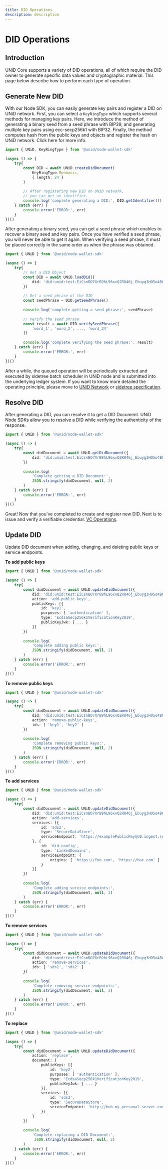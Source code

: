 ```yaml
---
title: DID Operations
description: description
---
```


# DID Operations

## Introduction

UNiD Core supports a variety of DID operations, all of which require the DID owner to generate specific data values and cryptographic material. This page below describe how to perform each type of operation.

## Generate New DID

With our Node SDK, you can easily generate key pairs and register a DID on UNiD network. First, you can select a `KeyRingType` which supports several methods for managing key pairs. Here, we introduce the method of generating a binary seed from a seed phrase with BIP39, and generating multiple key pairs using ecc-secp256k1 with BIP32. Finally, the method computes hash from the public keys and objects and register the hash on UNiD network. Click here for more info.

```typescript
import { UNiD, KeyRingType } from '@unid/node-wallet-sdk'

(async () => {
    try{
        const DID = await UNiD.createDidDocument(
            KeyRingType.Mnemonic,
            { length: 24 }
        )
        
        // After registering new DID on UNiD network,
        // you can get an identifier.
        console.log('complete generating a DID:', DID.getIdentifier())
    } catch (err) {
        console.error('ERROR:', err)
    }
})()
```

After generating a binary seed, you can get a seed phrase which enables to recover a binary seed and key pairs. Once you have verified a seed phrase, you will never be able to get it again. When verifying a seed phrase, it must be placed correctly in the same order as when the phrase was obtained.

```typescript
import { UNiD } from '@unid/node-wallet-sdk'

(async () => {
    try{
        // Get a DID Object
        const DID = await UNiD.loadDid({
            did: 'did:unid:test:EiCsnBO7XrB9hL96xvQ2R846j_Ebuyg3HO5o4BOSoU7ffg'
        })
        
        // Get a seed phrase of the DID
        const seedPhrase = DID.getSeedPhrase()
        
        console.log('complete getting a seed phrase:', seedPhrase)
        
        // Verify the seed phrase
        const result = await DID.verifySeedPhrase([
            'word_1', 'word_2', ..., 'word_24'
        ])
        
        console.log('complete verifying the seed phrase:', result)
    } catch (err) {
        console.error('ERROR:', err)
    }
})()
```

After a while, the queued operation will be periodically extracted and executed by sidetree batch scheduler in UNiD node and is submitted into the underlying ledger system. If you want to know more detailed the operating principle, please move to [UNiD Network](https://github.com/getunid/unid-docs/tree/8515a1dcda076b9bea8d6e6e6b7eed90e22ae0d3/unid/README.md#unid-network) or [sidetree specification](https://identity.foundation/sidetree/spec/).

## Resolve DID

After generating a DID, you can resolve it to get a DID Document. UNiD Node SDKs allow you to resolve a DID while verifying the authenticity of the response.

```typescript
import { UNiD } from '@unid/node-wallet-sdk'

(async () => {
    try{
        const didDocument = await UNiD.getDidDocument({
            did: 'did:unid:test:EiCsnBO7XrB9hL96xvQ2R846j_Ebuyg3HO5o4BOSoU7ffg'
        })
        
        console.log(
            'Complete getting a DID Document:',
            JSON.stringify(didDocument, null, 2)
        )
    } catch (err) {
        console.error('ERROR:', err)
    }
})()
```

Great! Now that you've completed to create and register new DID. Next is to issue and verify a verifiable credential. [VC Operations](https://github.com/getunid/unid-docs/tree/8515a1dcda076b9bea8d6e6e6b7eed90e22ae0d3/2-verifiable-credential/README.md).

## Update DID

Update DID document when adding, changing, and deleting public keys or service endpoints.

**To add public keys**

```typescript
import { UNiD } from '@unid/node-wallet-sdk'

(async () => {
    try{
        const didDocument = await UNiD.updateDidDocument({
            did: 'did:unid:test:EiCsnBO7XrB9hL96xvQ2R846j_Ebuyg3HO5o4BOSoU7ffg',
            action: 'add-public-keys',
            publicKeys: [{
                id: 'key1',
                purposes: [ 'authentication' ],
                type: 'EcdsaSecp256k1VerificationKey2019',
                publicKeyJwk: { ... }
            }]
        })
        
        console.log(
            'Complete adding public keys:',
            JSON.stringify(didDocument, null, 2)
        )
    } catch (err) {
        console.error('ERROR:', err)
    }
})()
```

**To remove public keys**

```typescript
import { UNiD } from '@unid/node-wallet-sdk'

(async () => {
    try{
        const didDocument = await UNiD.updateDidDocument({
            did: 'did:unid:test:EiCsnBO7XrB9hL96xvQ2R846j_Ebuyg3HO5o4BOSoU7ffg',
            action: 'remove-public-keys',
            ids: [ 'key1', 'key2' ]
        })
        
        console.log(
            'Complete removing public keys:',
            JSON.stringify(didDocument, null, 2)
        )
    } catch (err) {
        console.error('ERROR:', err)
    }
})()
```

**To add services**

```typescript
import { UNiD } from '@unid/node-wallet-sdk'

(async () => {
    try{
        const didDocument = await UNiD.updateDidDocument({
            did: 'did:unid:test:EiCsnBO7XrB9hL96xvQ2R846j_Ebuyg3HO5o4BOSoU7ffg',
            action: 'add-services',
            services: [{
                id: 'sds2',
                type: 'SecureDataStore',
                serviceEndpoint: 'https://examplePublicKey@o0.ingest.sds.unid.plus/'
            }, {
                id: 'did-config',
                type: 'LinkedDomains',
                serviceEndpoint: {
                    origins: [ 'https://foo.com', 'https://bar.com' ]
                }
            }]
        })
        
        console.log(
            'Complete adding service endpoints:',
            JSON.stringify(didDocument, null, 2)
        )
    } catch (err) {
        console.error('ERROR:', err)
    }
})()
```

**To remove services**

```typescript
import { UNiD } from '@unid/node-wallet-sdk'

(async () => {
    try{
        const didDocument = await UNiD.updateDidDocument({
            did: 'did:unid:test:EiCsnBO7XrB9hL96xvQ2R846j_Ebuyg3HO5o4BOSoU7ffg',
            action: 'remove-services',
            ids: [ 'sds1', 'sds2' ]
        })
        
        console.log(
            'Complete removing service endpoints:',
            JSON.stringify(didDocument, null, 2)
        )
    } catch (err) {
        console.error('ERROR:', err)
    }
})()
```

**To replace**

```typescript
import { UNiD } from '@unid/node-wallet-sdk'

(async () => {
    try{
        const didDocument = await UNiD.updateDidDocument({
            action: 'replace',
            document: {
                publicKeys: [{
                    id: 'key2',
                    purposes: [ 'authentication' ],
                    type: 'EcdsaSecp256k1VerificationKey2019',
                    publicKeyJwk: { ... }
                }],
                services: [{
                    id: 'sds3',
                    type: 'SecureDataStore',
                    serviceEndpoint: 'http://hub.my-personal-server.com'
                }]
            }
        })
        
        console.log(
            'Complete replacing a DID Document:',
             JSON.stringify(didDocument, null, 2)
        )
    } catch (err) {
        console.error('ERROR:', err)
    }
})()
```

